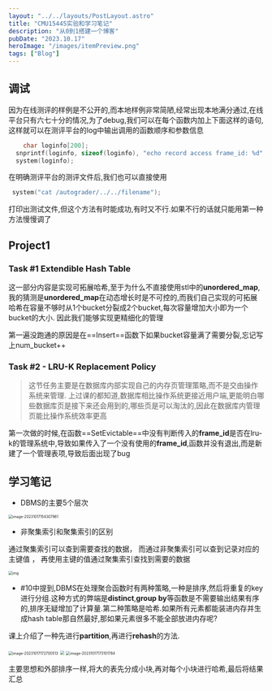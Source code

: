 ```yaml
---
layout: "../../layouts/PostLayout.astro"
title: "CMU15445实验和学习笔记"
description: "从0到1搭建一个博客"
pubDate: "2023.10.17"
heroImage: "/images/itemPreview.png"
tags: ["Blog"]
---
```


## 调试

因为在线测评的样例是不公开的,而本地样例非常简陋,经常出现本地满分通过,在线平台只有六七十分的情况,为了debug,我们可以在每个函数内加上下面这样的语句,这样就可以在测评平台的log中输出调用的函数顺序和参数信息

```c++
 	char loginfo[200];
  snprintf(loginfo, sizeof(loginfo), "echo record access frame_id: %d", frame_id);
  system(loginfo);
```

在明确测评平台的测评文件后,我们也可以直接使用

```c
 system("cat /autograder/../../filename");
```

打印出测试文件,但这个方法有时能成功,有时又不行.如果不行的话就只能用第一种方法慢慢调了

## Project1 

### Task #1 Extendible Hash Table

这一部分内容是实现可拓展哈希,至于为什么不直接使用stl中的**unordered_map**,我的猜测是**unordered_map**在动态增长时是不可控的,而我们自己实现的可拓展哈希在容量不够时从1个bucket分裂成2个bucket,每次容量增加大小即为一个bucket的大小. 因此我们能够实现更精细化的管理

第一遍没跑通的原因是在==Insert==函数下如果bucket容量满了需要分裂,忘记写上num_bucket++



### Task #2 - LRU-K Replacement Policy

> 这节任务主要是在数据库内部实现自己的内存页管理策略,而不是交由操作系统来管理. 上过课的都知道,数据库相比操作系统更接近用户端,更能明白哪些数据库页是接下来还会用到的,哪些页是可以淘汰的,因此在数据库内管理页能比操作系统效率更高



第一次做的时候,在函数==SetEvictable==中没有判断传入的**frame_id**是否在lru-k的管理系统中,导致如果传入了一个没有使用的**frame_id**,函数并没有退出,而是新建了一个管理表项,导致后面出现了bug



## 学习笔记

- DBMS的主要5个层次

<img src="https://cdn.jsdelivr.net/gh/Real-Rio/pictures/img/image-20231017154307961.png" alt="image-20231017154307961" style="zoom:50%;" />



- 非聚集索引和聚集索引的区别

通过聚集索引可以查到需要查找的数据， 而通过非聚集索引可以查到记录对应的主键值 ， 再使用主键的值通过聚集索引查找到需要的数据

<img src="https://cdn.jsdelivr.net/gh/Real-Rio/pictures/img/v2-fbb0e0b277cc1177d2e76518793f99cf_1440w.webp" alt="img" style="zoom:50%;" />

- #10中提到,DBMS在处理聚合函数时有两种策略,一种是排序,然后将重复的key进行分组.这种方式的弊端是**distinct**,**group by**等函数是不需要输出结果有序的,排序无疑增加了计算量.第二种策略是哈希.如果所有元素都能装进内存并生成hash table那自然最好,那如果元素很多不能全部放进内存呢?

​	课上介绍了一种先进行**partition**,再进行**rehash**的方法.

<img src="https://cdn.jsdelivr.net/gh/Real-Rio/pictures/img/image-20231017172700513.png" alt="image-20231017172700513" style="zoom:50%;" />

<img src="https://cdn.jsdelivr.net/gh/Real-Rio/pictures/img/image-20231017172840697-20231017173338052.png" style="zoom:50%;" />

<img src="https://cdn.jsdelivr.net/gh/Real-Rio/pictures/img/image-20231017173101784.png" alt="image-20231017173101784" style="zoom:50%;" />

主要思想和外部排序一样,将大的表先分成小块,再对每个小块进行哈希,最后将结果汇总